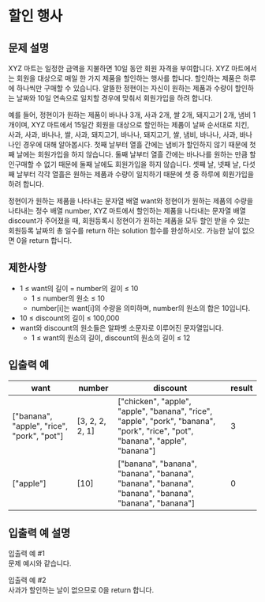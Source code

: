 # 할인 행사
## 문제 설명
XYZ 마트는 일정한 금액을 지불하면 10일 동안 회원 자격을 부여합니다. XYZ 마트에서는 회원을 대상으로 매일 한 가지 제품을 할인하는 행사를 합니다. 할인하는 제품은 하루에 하나씩만 구매할 수 있습니다. 알뜰한 정현이는 자신이 원하는 제품과 수량이 할인하는 날짜와 10일 연속으로 일치할 경우에 맞춰서 회원가입을 하려 합니다.

예를 들어, 정현이가 원하는 제품이 바나나 3개, 사과 2개, 쌀 2개, 돼지고기 2개, 냄비 1개이며, XYZ 마트에서 15일간 회원을 대상으로 할인하는 제품이 날짜 순서대로 치킨, 사과, 사과, 바나나, 쌀, 사과, 돼지고기, 바나나, 돼지고기, 쌀, 냄비, 바나나, 사과, 바나나인 경우에 대해 알아봅시다. 첫째 날부터 열흘 간에는 냄비가 할인하지 않기 때문에 첫째 날에는 회원가입을 하지 않습니다. 둘째 날부터 열흘 간에는 바나나를 원하는 만큼 할인구매할 수 없기 때문에 둘째 날에도 회원가입을 하지 않습니다. 셋째 날, 넷째 날, 다섯째 날부터 각각 열흘은 원하는 제품과 수량이 일치하기 때문에 셋 중 하루에 회원가입을 하려 합니다.

정현이가 원하는 제품을 나타내는 문자열 배열 want와 정현이가 원하는 제품의 수량을 나타내는 정수 배열 number, XYZ 마트에서 할인하는 제품을 나타내는 문자열 배열 discount가 주어졌을 때, 회원등록시 정현이가 원하는 제품을 모두 할인 받을 수 있는 회원등록 날짜의 총 일수를 return 하는 solution 함수를 완성하시오. 가능한 날이 없으면 0을 return 합니다.

## 제한사항
* 1 ≤ want의 길이 = number의 길이 ≤ 10
  * 1 ≤ number의 원소 ≤ 10
  * number[i]는 want[i]의 수량을 의미하며, number의 원소의 합은 10입니다.
* 10 ≤ discount의 길이 ≤ 100,000
* want와 discount의 원소들은 알파벳 소문자로 이루어진 문자열입니다.
  * 1 ≤ want의 원소의 길이, discount의 원소의 길이 ≤ 12
## 입출력 예
want	| number	| discount	| result
---|---|---|---|
["banana", "apple", "rice", "pork", "pot"]	| [3, 2, 2, 2, 1]	| ["chicken", "apple", "apple", "banana", "rice", "apple", "pork", "banana", "pork", "rice", "pot", "banana", "apple", "banana"]	| 3
["apple"]	| [10]	| ["banana", "banana", "banana", "banana", "banana", "banana", "banana", "banana", "banana", "banana"]	| 0

## 입출력 예 설명
입출력 예 #1   
문제 예시와 같습니다.

입출력 예 #2   
사과가 할인하는 날이 없으므로 0을 return 합니다.



